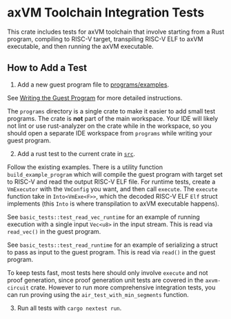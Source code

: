 # axVM Toolchain Integration Tests

This crate includes tests for axVM toolchain that involve starting from a Rust program, compiling to RISC-V target, transpiling RISC-V ELF to axVM executable, and then running the axVM executable.

## How to Add a Test

1. Add a new guest program file to [programs/examples](./programs/examples).

See [Writing the Guest Program](../../benchmarks/README.md#writing-the-guest-program) for more detailed instructions.

The `programs` directory is a single crate to make it easier to add small test programs. The crate is **not** part of the main workspace.
Your IDE will likely not lint or use rust-analyzer on the crate while in the workspace, so you should open a separate IDE workspace from `programs` while writing your guest program.

2. Add a rust test to the current crate in [`src`](./src).

Follow the existing examples. There is a utility function `build_example_program` which will compile the guest program with target set to RISC-V and read the output RISC-V ELF file.
For runtime tests, create a `VmExecutor` with the `VmConfig` you want, and then call `execute`. The `execute` function take in `Into<VmExe<F>>`, which the decoded RISC-V ELF `Elf` struct implements (this `Into` is where transpilation to axVM executable happens).

See `basic_tests::test_read_vec_runtime` for an example of running execution with a single input `Vec<u8>` in the input stream. This is read via `read_vec()` in the guest program.

See `basic_tests::test_read_runtime` for an example of serializing a struct to pass as input to the guest program. This is read via `read()` in the guest program.

To keep tests fast, most tests here should only involve `execute` and not proof generation, since proof generation unit tests are covered in the `axvm-circuit` crate. However to run more comprehensive integration tests, you can run proving using the `air_test_with_min_segments` function.

3. Run all tests with `cargo nextest run`.

